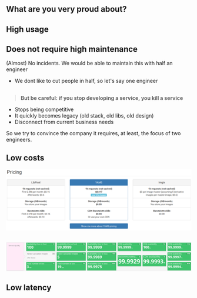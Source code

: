 #

## What are you very proud about? 

## High usage

## Does not require high maintenance

(Almost) No incidents. We would be able to maintain this with half an engineer

* We dont like to cut people in half, so let's say one engineer

##

> **But be careful: if you stop developing a service, you kill a service**

* Stops being competitive
* It quickly becomes legacy (old stack, old libs, old design)
* Disconnect from current business needs

So we try to convince the company it requires, at least, the focus of two engineers.

## Low costs
![](pricing.png)

## 
![](availability.png)

## Low latency


